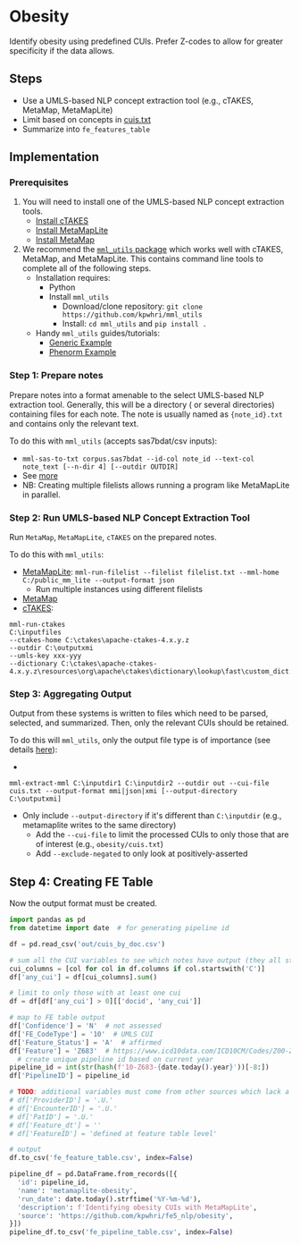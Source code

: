 # Obesity

Identify obesity using predefined CUIs. Prefer Z-codes to allow for greater specificity if the data allows.

## Steps

* Use a UMLS-based NLP concept extraction tool (e.g., cTAKES, MetaMap, MetaMapLite)
* Limit based on concepts in [cuis.txt](cuis.txt)
* Summarize into `fe_features_table`

## Implementation

### Prerequisites

1. You will need to install one of the UMLS-based NLP concept extraction tools.
    * [Install cTAKES](https://kpwhri.github.io/mml_utils/install_ctakes.html)
    * [Install MetaMapLite](https://kpwhri.github.io/mml_utils/install_metamaplite.html)
    * [Install MetaMap](https://kpwhri.github.io/mml_utils/install_mm.html)
2. We recommend the [`mml_utils` package](https://github.com/kpwhri/mml_utils/) which works well with cTAKES, MetaMap,
   and MetaMapLite. This contains command line tools to complete all of the following steps.
    * Installation requires:
        * Python
        * Install `mml_utils`
            * Download/clone repository: `git clone https://github.com/kpwhri/mml_utils`
            * Install: `cd mml_utils` and `pip install .`
    * Handy `mml_utils` guides/tutorials:
        * [Generic Example](https://github.com/kpwhri/mml_utils/blob/master/examples/complete)
        * [Phenorm Example](https://github.com/kpwhri/mml_utils/tree/master/examples/phenorm)

### Step 1: Prepare notes

Prepare notes into a format amenable to the select UMLS-based NLP extraction tool. Generally, this will be a directory (
or several directories) containing files for each note. The note is usually named as `{note_id}.txt` and contains only
the relevant text.

To do this with `mml_utils` (accepts sas7bdat/csv inputs):

* `mml-sas-to-txt corpus.sas7bdat --id-col note_id --text-col note_text [--n-dir 4] [--outdir OUTDIR]`
* See [more](https://github.com/kpwhri/mml_utils/tree/master/examples/phenorm#dataset-to-text)
* NB: Creating multiple filelists allows running a program like MetaMapLite in parallel.

### Step 2: Run UMLS-based NLP Concept Extraction Tool

Run `MetaMap`, `MetaMapLite`, `cTAKES` on the prepared notes.

To do this with `mml_utils`:

* [MetaMapLite](https://github.com/kpwhri/mml_utils/tree/master/examples/phenorm#metamaplite):
  `mml-run-filelist --filelist filelist.txt --mml-home C:/public_mm_lite --output-format json`
    * Run multiple instances using different filelists
* [MetaMap](https://github.com/kpwhri/mml_utils/tree/master/examples/phenorm#running-metamap)
* [cTAKES](https://kpwhri.github.io/mml_utils/build_umls_for_ctakes.html#run-ctakes-with-new-dictionary):

```commandline
mml-run-ctakes 
C:\inputfiles 
--ctakes-home C:\ctakes\apache-ctakes-4.x.y.z 
--outdir C:\outputxmi 
--umls-key xxx-yyy 
--dictionary C:\ctakes\apache-ctakes-4.x.y.z\resources\org\apache\ctakes\dictionary\lookup\fast\custom_dict.xml
```

### Step 3: Aggregating Output

Output from these systems is written to files which need to be parsed, selected, and summarized. Then, only the relevant
CUIs should be retained.

To do this will `mml_utils`, only the output file type is of importance (see
details [here](https://github.com/kpwhri/mml_utils/tree/master/examples/phenorm#extracting-cuis)):

*
`mml-extract-mml C:\inputdir1 C:\inputdir2 --outdir out --cui-file cuis.txt --output-format mmi|json|xmi [--output-directory C:\outputxmi]`
  * Only include `--output-directory` if it's different than `C:\inputdir` (e.g., metamaplite writes to the same directory)
    * Add the `--cui-file` to limit the processed CUIs to only those that are of interest (e.g., `obesity/cuis.txt`)
    * Add `--exclude-negated` to only look at positively-asserted 

## Step 4: Creating FE Table

Now the output format must be created.

```python
import pandas as pd
from datetime import date  # for generating pipeline id

df = pd.read_csv('out/cuis_by_doc.csv')

# sum all the CUI variables to see which notes have output (they all start with 'C')
cui_columns = [col for col in df.columns if col.startswith('C')]
df['any_cui'] = df[cui_columns].sum()

# limit to only those with at least one cui
df = df[df['any_cui'] > 0][['docid', 'any_cui']]

# map to FE table output
df['Confidence'] = 'N'  # not assessed
df['FE_CodeType'] = '10'  # UMLS CUI
df['Feature_Status'] = 'A'  # affirmed
df['Feature'] = 'Z683'  # https://www.icd10data.com/ICD10CM/Codes/Z00-Z99/Z68-Z68/Z68-
  # create unique pipeline id based on current year
pipeline_id = int(str(hash(f'10-Z683-{date.today().year}'))[-8:])
df['PipelineID'] = pipeline_id

# TODO: additional variables must come from other sources which lack a pre-defined shape
# df['ProviderID'] = '.U.'
# df['EncounterID'] = '.U.'
# df['PatID'] = '.U.'
# df['Feature_dt'] = ''
# df['FeatureID'] = 'defined at feature table level'

# output
df.to_csv('fe_feature_table.csv', index=False)

pipeline_df = pd.DataFrame.from_records([{
  'id': pipeline_id,
  'name': 'metamaplite-obesity',
  'run_date': date.today().strftime('%Y-%m-%d'),
  'description': f'Identifying obesity CUIs with MetaMapLite',
  'source': 'https://github.com/kpwhri/fe5_nlp/obesity',
}])
pipeline_df.to_csv('fe_pipeline_table.csv', index=False)
```
